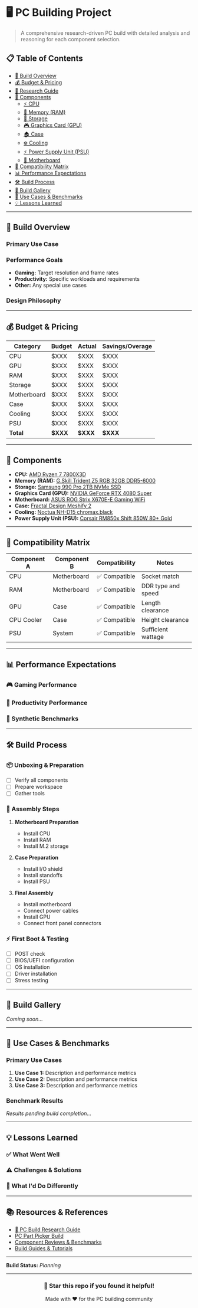 # 🖥️ PC Building Project

> A comprehensive research-driven PC build with detailed analysis and reasoning for each component selection.

## 📋 Table of Contents
- [🎯 Build Overview](#-build-overview)
- [💰 Budget & Pricing](#-budget--pricing)
- [📝 Research Guide](references/pc-build-research-guide.md)
- [🔧 Components](#-components)
  - [⚡ CPU](#-cpu)
  - [🧠 Memory (RAM)](#-memory-ram)
  - [💾 Storage](#-storage)
  - [🎮 Graphics Card (GPU)](#-graphics-card-gpu)
  - [🏠 Case](#-case)
  - [❄️ Cooling](#️-cooling)
  - [⚡ Power Supply Unit (PSU)](#-power-supply-unit-psu)
  - [🔌 Motherboard](#-motherboard)
- [🔗 Compatibility Matrix](#-compatibility-matrix)
- [📊 Performance Expectations](#-performance-expectations)
- [🛠️ Build Process](#️-build-process)
- [📸 Build Gallery](#-build-gallery)
- [🎯 Use Cases & Benchmarks](#-use-cases--benchmarks)
- [💡 Lessons Learned](#-lessons-learned)

---

## 🎯 Build Overview

### Primary Use Case
<!-- Describe what this PC will be used for (gaming, workstation, streaming, etc.) -->

### Performance Goals
<!-- List your target performance metrics -->
- **Gaming:** Target resolution and frame rates
- **Productivity:** Specific workloads and requirements
- **Other:** Any special use cases

### Design Philosophy
<!-- Explain your approach: performance-focused, budget-conscious, aesthetics-first, etc. -->

---

## 💰 Budget & Pricing

| Category | Budget | Actual | Savings/Overage |
|----------|--------|--------|------------------|
| CPU | $XXX | $XXX | $XXX |
| GPU | $XXX | $XXX | $XXX |
| RAM | $XXX | $XXX | $XXX |
| Storage | $XXX | $XXX | $XXX |
| Motherboard | $XXX | $XXX | $XXX |
| Case | $XXX | $XXX | $XXX |
| Cooling | $XXX | $XXX | $XXX |
| PSU | $XXX | $XXX | $XXX |
| **Total** | **$XXX** | **$XXX** | **$XXX** |

---

## 🔧 Components

- **CPU:** [AMD Ryzen 7 7800X3D](components/cpu.md)
- **Memory (RAM):** [G.Skill Trident Z5 RGB 32GB DDR5-6000](components/ram.md)
- **Storage:** [Samsung 990 Pro 2TB NVMe SSD](components/storage.md)
- **Graphics Card (GPU):** [NVIDIA GeForce RTX 4080 Super](components/gpu.md)
- **Motherboard:** [ASUS ROG Strix X670E-E Gaming WiFi](components/motherboard.md)
- **Case:** [Fractal Design Meshify 2](components/case.md)
- **Cooling:** [Noctua NH-D15 chromax.black](components/cooling.md)
- **Power Supply Unit (PSU):** [Corsair RM850x Shift 850W 80+ Gold](components/psu.md)

---

## 🔗 Compatibility Matrix

| Component A | Component B | Compatibility | Notes |
|-------------|-------------|---------------|-------|
| CPU | Motherboard | ✅ Compatible | Socket match |
| RAM | Motherboard | ✅ Compatible | DDR type and speed |
| GPU | Case | ✅ Compatible | Length clearance |
| CPU Cooler | Case | ✅ Compatible | Height clearance |
| PSU | System | ✅ Compatible | Sufficient wattage |

---

## 📊 Performance Expectations

### 🎮 Gaming Performance
<!-- Add expected gaming performance metrics -->

### 💼 Productivity Performance
<!-- Add expected productivity performance metrics -->

### 🔧 Synthetic Benchmarks
<!-- Add expected synthetic benchmark scores -->

---

## 🛠️ Build Process

### 📦 Unboxing & Preparation
- [ ] Verify all components
- [ ] Prepare workspace
- [ ] Gather tools

### 🔧 Assembly Steps
1. **Motherboard Preparation**
   - Install CPU
   - Install RAM
   - Install M.2 storage

2. **Case Preparation**
   - Install I/O shield
   - Install standoffs
   - Install PSU

3. **Final Assembly**
   - Install motherboard
   - Connect power cables
   - Install GPU
   - Connect front panel connectors

### ⚡ First Boot & Testing
- [ ] POST check
- [ ] BIOS/UEFI configuration
- [ ] OS installation
- [ ] Driver installation
- [ ] Stress testing

---

## 📸 Build Gallery

<!-- Add images of your build process and final result -->
*Coming soon...*

---

## 🎯 Use Cases & Benchmarks

### Primary Use Cases
1. **Use Case 1:** Description and performance metrics
2. **Use Case 2:** Description and performance metrics
3. **Use Case 3:** Description and performance metrics

### Benchmark Results
<!-- Add actual benchmark results once built -->
*Results pending build completion...*

---

## 💡 Lessons Learned

### ✅ What Went Well
<!-- Document successes and good decisions -->

### ⚠️ Challenges & Solutions
<!-- Document any issues encountered and how they were resolved -->

### 🔄 What I'd Do Differently
<!-- Reflect on alternative choices or improvements -->

---

## 📚 Resources & References

- [📝 PC Build Research Guide](references/pc-build-research-guide.md)
- [PC Part Picker Build](link-to-pcpartpicker)
- [Component Reviews & Benchmarks](#)
- [Build Guides & Tutorials](#)

---

**Build Status:** *Planning*

---

<div align="center">

### 🌟 Star this repo if you found it helpful!

Made with ❤️ for the PC building community

</div>